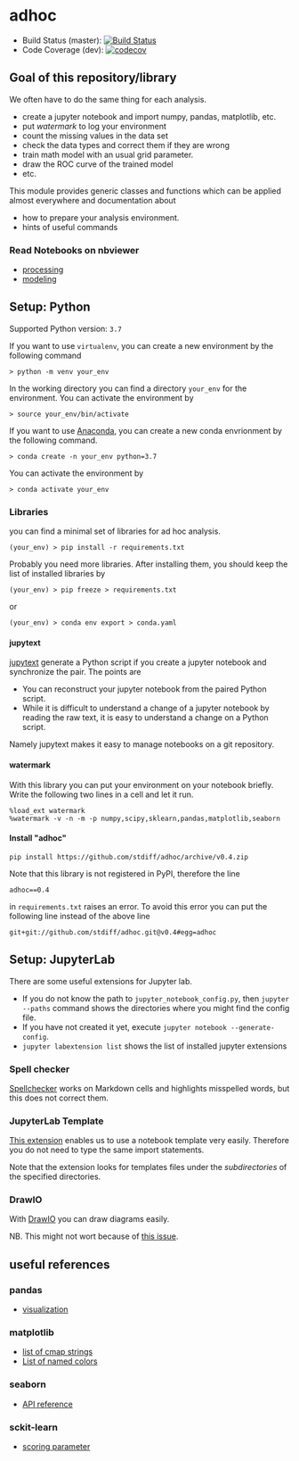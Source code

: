 # adhoc

- Build Status (master): [![Build Status](https://travis-ci.org/stdiff/adhoc.svg?branch=master)](https://travis-ci.org/stdiff/adhoc)
- Code Coverage (dev): [![codecov](https://codecov.io/gh/stdiff/adhoc/branch/dev/graph/badge.svg)](https://codecov.io/gh/stdiff/adhoc)

## Goal of this repository/library 

We often have to do the same thing for each analysis. 

- create a jupyter notebook and import numpy, pandas, matplotlib, etc.
- put *watermark* to log your environment
- count the missing values in the data set  
- check the data types and correct them if they are wrong
- train math model with an usual grid parameter.
- draw the ROC curve of the trained model
- etc.

This module provides generic classes and functions which can be applied 
almost everywhere and documentation about 

- how to prepare your analysis environment.
- hints of useful commands

### Read Notebooks on nbviewer

- [processing](https://nbviewer.jupyter.org/github/stdiff/adhoc/blob/dev/notebooks/usage-processing.ipynb)
- [modeling](https://nbviewer.jupyter.org/github/stdiff/adhoc/blob/dev/notebooks/usage-modeling.ipynb)


## Setup: Python

Supported Python version: `3.7`

If you want to use `virtualenv`, you can create a new environment
by the following command

    > python -m venv your_env
    
In the working directory you can find a directory `your_env` for 
the environment. You can activate the environment by  

    > source your_env/bin/activate

If you want to use [Anaconda](https://www.anaconda.com/), 
you can create a new conda envrionment by the following command.

    > conda create -n your_env python=3.7
    
You can activate the environment by 

    > conda activate your_env

    
### Libraries 
     
you can find a minimal set of libraries for ad hoc analysis.
    
    (your_env) > pip install -r requirements.txt

Probably you need more libraries. After installing them, you should keep
the list of installed libraries by   

    (your_env) > pip freeze > requirements.txt
    
or

    (your_env) > conda env export > conda.yaml


#### jupytext

[jupytext](https://github.com/mwouts/jupytext) generate a Python script
if you create a jupyter notebook and synchronize the pair. The points are

- You can reconstruct your jupyter notebook from the paired Python script.
- While it is difficult to understand a change of a jupyter notebook by 
  reading the raw text, it is easy to understand a change on a Python 
  script. 
  
Namely jupytext makes it easy to manage notebooks on a git repository.


#### watermark

With this library you can put your environment on your notebook briefly.
Write the following two lines in a cell and let it run.

    %load_ext watermark
    %watermark -v -n -m -p numpy,scipy,sklearn,pandas,matplotlib,seaborn


#### Install "adhoc"

    pip install https://github.com/stdiff/adhoc/archive/v0.4.zip
    
Note that this library is not registered in PyPI, therefore the line 

    adhoc==0.4
    
in `requirements.txt` raises an error. To avoid this error you can put 
the following line instead of the above line 

    git+git://github.com/stdiff/adhoc.git@v0.4#egg=adhoc


## Setup: JupyterLab

There are some useful extensions for Jupyter lab.

- If you do not know the path to `jupyter_notebook_config.py`, then 
  `jupyter --paths` command shows the directories where you might find
  the config file.
- If you have not created it yet, execute `jupyter notebook --generate-config`.
- `jupyter labextension list` shows the list of installed jupyter extensions


### Spell checker

[Spellchecker](https://github.com/ijmbarr/jupyterlab_spellchecker) 
works on Markdown cells and highlights misspelled words, but this 
does not correct them. 


### JupyterLab Template

[This extension](https://github.com/timkpaine/jupyterlab_templates)
enables us to use a notebook template very easily. Therefore you 
do not need to type the same import statements.

Note that the extension looks for templates files under the *subdirectories*
of the specified directories. 


### DrawIO

With [DrawIO](https://github.com/QuantStack/jupyterlab-drawio) 
you can draw diagrams easily.

NB. This might not wort because of 
[this issue](https://github.com/jupyterlab/jupyterlab/issues/3506#issuecomment-586510580). 


## useful references 

### pandas

- [visualization](https://pandas.pydata.org/docs/user_guide/visualization.html)


### matplotlib

- [list of cmap strings](https://matplotlib.org/examples/color/colormaps_reference.html)
- [List of named colors](https://matplotlib.org/3.1.0/gallery/color/named_colors.html)

### seaborn 

- [API reference](http://seaborn.pydata.org/api.html)


### sckit-learn

- [scoring parameter](https://scikit-learn.org/stable/modules/model_evaluation.html#scoring-parameter)


